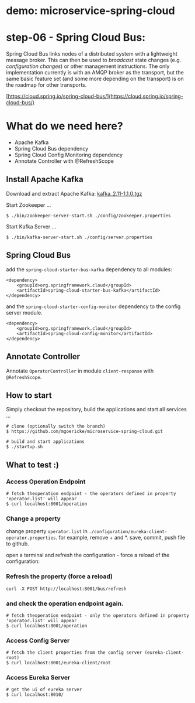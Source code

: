 # demo: microservice-spring-cloud

# step-06 - Spring Cloud Bus:
 
Spring Cloud Bus links nodes of a distributed system with a lightweight message broker. This can then be used to *broadcast* state changes (e.g. *configuration changes*) or other management instructions. The only implementation currently is with an AMQP broker as the transport, but the same basic feature set (and some more depending on the transport) is on the roadmap for other transports.

[https://cloud.spring.io/spring-cloud-bus/](https://cloud.spring.io/spring-cloud-bus/)


# What do we need here?

* Apache Kafka 
* Spring Cloud Bus dependency
* Spring Cloud Config Monitoring dependency
* Annotate Controller with @RefreshScope

## Install Apache Kafka

Download and extract Apache Kafka: [kafka_2.11-1.1.0.tgz](https://www.apache.org/dyn/closer.cgi?path=/kafka/1.1.0/kafka_2.11-1.1.0.tgz)

Start Zookeeper ...
```
$ ./bin/zookeeper-server-start.sh ./config/zookeeper.properties
```

Start Kafka Server ...
```
$ ./bin/kafka-server-start.sh ./config/server.properties
```

##  Spring Cloud Bus

add the `spring-cloud-starter-bus-kafka` dependency to all modules:

```
<dependency>
    <groupId>org.springframework.cloud</groupId>
    <artifactId>spring-cloud-starter-bus-kafka</artifactId>
</dependency>
```

and the `spring-cloud-starter-config-monitor` dependency to the config server module.

```
<dependency>
    <groupId>org.springframework.cloud</groupId>
    <artifactId>spring-cloud-config-monitor</artifactId>
</dependency>
```

## Annotate Controller

Annotate `OperatorController` in module `client-response` with `@RefreshScope`.

## How to start

Simply checkout the repository, build the applications and start all services ...

```
# clone (optionally switch the branch)
$ https://github.com/mgoericke/microservice-spring-cloud.git

# build and start applications
$ ./startup.sh
```

## What to test :)


### Access Operation Endpoint
```
# fetch theoperation endpoint - the operators defined in property 'operator.list' will appear
$ curl localhost:8001/operation
```

### Change a property
change property `operator.list` in `./configuration/eureka-client-operator.properties`. for example, remove + and *. save, commit, push file to github.

open a terminal and refresh the configuration - force a reload of the configuration:

### Refresh the property (force a reload)
```
curl -X POST http://localhost:8001/bus/refresh 
```

### and check the operation endpoint again. 
```
# fetch theoperation endpoint - only the operators defined in property 'operator.list' will appear 
$ curl localhost:8001/operation
```

### Access Config Server

```
# fetch the client properties from the config server (eureka-client-root)
$ curl localhost:8001/eureka-client/root
```

### Access Eureka Server 
```
# get the ui of eureka server
$ curl localhost:8010/
```




